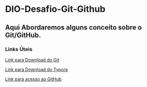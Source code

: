 # DIO-Desafio-Git-Github

## Aqui Abordaremos alguns conceito sobre o Git/GitHub.

### Links Úteis 

[Link para Download do Git](https://git-scm.com/downloads)

[Link para Download do Typora](https://typora.io/)

[Link para acesso ao GitHub](https://github.com/)









